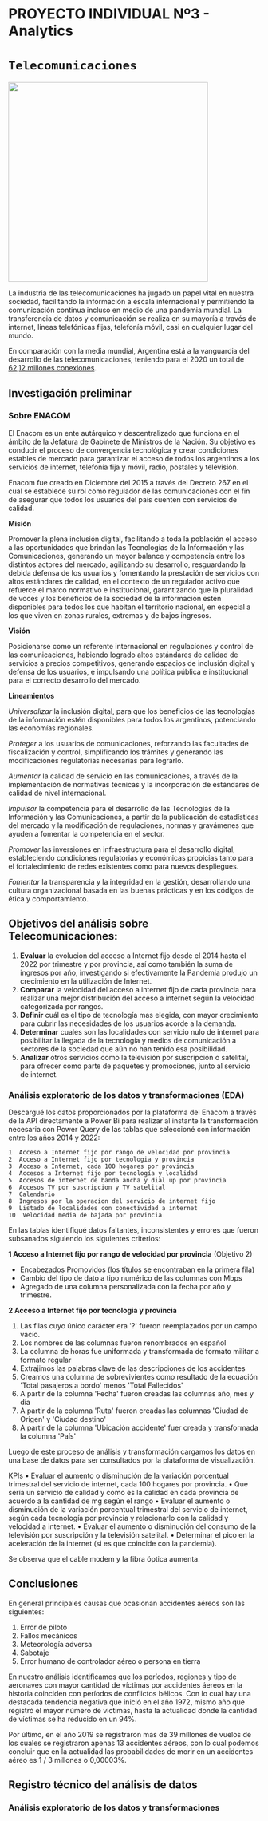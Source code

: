 # **PROYECTO INDIVIDUAL Nº3 - Analytics**
# **`Telecomunicaciones`**

<img src = 'https://media.minutouno.com/p/5d02740cf5a38fe1fda99ecd86335882/adjuntos/150/imagenes/039/854/0039854730/tablets-gratuitas.jpg' height = 400>

La industria de las telecomunicaciones ha jugado un papel vital en nuestra sociedad, facilitando la información a escala internacional y permitiendo la comunicación continua incluso en medio de una pandemia mundial. La transferencia de datos y comunicación se realiza en su mayoría a través de internet, líneas telefónicas fijas, telefonía móvil, casi en cualquier lugar del mundo. 

En comparación con la media mundial, Argentina está a la vanguardia del desarrollo de las telecomunicaciones, teniendo para el 2020 un total de [62,12 millones conexiones](https://www.datosmundial.com/america/argentina/telecomunicacion.php). 

## Investigación preliminar 

### **Sobre ENACOM**

El Enacom es un ente autárquico y descentralizado que funciona en el ámbito de la Jefatura de Gabinete de Ministros de la Nación. Su objetivo es conducir el proceso de convergencia tecnológica y crear condiciones estables de mercado para garantizar el acceso de todos los argentinos a los servicios de internet, telefonía fija y móvil, radio, postales y televisión.

Enacom fue creado en Diciembre del 2015 a través del Decreto 267 en el cual se establece su rol como regulador de las comunicaciones con el fin de asegurar que todos los usuarios del país cuenten con servicios de calidad.

**Misión**

Promover la plena inclusión digital, facilitando a toda la población el acceso a las oportunidades que brindan las Tecnologías de la Información y las Comunicaciones, generando un mayor balance y competencia entre los distintos actores del mercado, agilizando su desarrollo, resguardando la debida defensa de los usuarios y fomentando la prestación de servicios con altos estándares de calidad, en el contexto de un regulador activo que refuerce el marco normativo e institucional, garantizando que la pluralidad de voces y los beneficios de la sociedad de la información estén disponibles para todos los que habitan el territorio nacional, en especial a los que viven en zonas rurales, extremas y de bajos ingresos.  

**Visión**

Posicionarse como un referente internacional en regulaciones y control de las comunicaciones, habiendo logrado altos estándares de calidad de servicios a precios competitivos, generando espacios de inclusión digital y defensa de los usuarios, e impulsando una política pública e institucional para el correcto desarrollo del mercado.

**Lineamientos**

*Universalizar* la inclusión digital,  para que los beneficios de las tecnologías de la información estén disponibles para todos los argentinos, potenciando las economías regionales.

*Proteger* a los usuarios de comunicaciones, reforzando las facultades de fiscalización y control, simplificando los trámites y generando las modificaciones regulatorias necesarias para lograrlo.

*Aumentar* la calidad de servicio en las comunicaciones, a través de la implementación de normativas técnicas y la incorporación de estándares de calidad de nivel internacional.

*Impulsar* la competencia para el desarrollo de las Tecnologías de la Información y las Comunicaciones, a partir de la publicación de estadísticas del mercado y la modificación de regulaciones, normas y gravámenes que ayuden a fomentar la competencia en el sector.

*Promover* las inversiones en infraestructura para el desarrollo digital, estableciendo condiciones regulatorias y económicas  propicias tanto para el fortalecimiento de redes existentes como para nuevos despliegues.

*Fomentar* la transparencia y la integridad en la gestión, desarrollando una cultura organizacional basada en las buenas prácticas y en los códigos de ética y comportamiento.

## **Objetivos del análisis sobre Telecomunicaciones:** 

 1. **Evaluar** la evolucion del acceso a Internet fijo desde el 2014 hasta el 2022 por trimestre y por provincia, así como también la suma de ingresos por año, investigando si efectivamente la Pandemia produjo un crecimiento en la utilización de Internet.
 2. **Comparar** la velocidad del acceso a internet fijo de cada provincia para realizar una mejor distribución del acceso a internet según la velocidad categorizada por rangos.
 3.  **Definir** cuál es el tipo de tecnología mas elegida, con mayor crecimiento para cubrir las necesidades de los usuarios acorde a la demanda. 
 4.  **Determinar** cuales son las localidades con servicio nulo de internet para posibilitar la llegada de la tecnología y medios de comunicación a sectores de la sociedad que aún no han tenido esa posibilidad. 
 5.  **Analizar** otros servicios como la televisión por suscripción o satelital, para ofrecer como parte de paquetes y promociones, junto al servicio de internet.


### **Análisis exploratorio de los datos y transformaciones (EDA)**

Descargué los datos proporcionados por la plataforma del Enacom a través de la API directamente a Power Bi para realizar al instante la transformación necesaria con Power Query de las tablas que seleccioné con información entre los años 2014 y 2022:

	1  Acceso a Internet fijo por rango de velocidad por provincia
	2  Acceso a Internet fijo por tecnologia y provincia
	3  Acceso a Internet, cada 100 hogares por provincia  
	4  Accesos a Internet fijo por tecnología y localidad  
	5  Accesos de internet de banda ancha y dial up por provincia
	6  Accesos TV por suscripcion y TV satelital 
	7  Calendario
	8  Ingresos por la operacion del servicio de internet fijo  
	9  Listado de localidades con conectividad a internet
	10  Velocidad media de bajada por provincia

En las tablas identifiqué datos faltantes, inconsistentes y errores que fueron subsanados siguiendo los siguientes criterios: 

**1 Acceso a Internet fijo por rango de velocidad por provincia** (Objetivo 2)
- Encabezados Promovidos (los títulos se encontraban en la primera fila)
- Cambio del tipo de dato a tipo numérico de las columnas con Mbps
- Agregado de una columna personalizada con la fecha por año y trimestre.

**2  Acceso a Internet fijo por tecnologia y provincia**


 1. Las filas cuyo único carácter era '?' fueron reemplazados por un campo vacío. 
 2. Los nombres de las columnas fueron renombrados en español 
 3. La columna de horas fue uniformada y transformada de formato militar a formato regular
 4. Extrajimos las palabras clave de las descripciones de los accidentes 
 5. Creamos una columna de sobrevivientes como resultado de la ecuación 'Total pasajeros a bordo' menos 'Total Fallecidos'
 6. A partir de la columna 'Fecha' fueron creadas las columnas año, mes y día
 7. A partir de la columna 'Ruta' fueron creadas las columnas 'Ciudad de Origen' y 'Ciudad destino' 
 8. A partir de la columna 'Ubicación accidente' fuer creada y transformada la columna 'País'

Luego de este proceso de análisis y transformación cargamos los datos en una base de datos para ser consultados por la plataforma de visualización. 


KPIs
•	Evaluar el aumento o disminución de la variación porcentual trimestral del servicio de internet, cada 100 hogares por provincia. 
•	Que sería un servicio de calidad y como es la calidad en cada provincia de acuerdo a la cantidad de mg según el rango
•	Evaluar el aumento o disminución de la variación porcentual trimestral del servicio de internet, según cada tecnología por provincia y relacionarlo con la calidad y velocidad a internet.
•	Evaluar el aumento o disminución del consumo de la televisión por suscripción y la televisión satelital.
•	Determinar el pico en la aceleración de la internet (si es que coincide con la pandemia).

Se observa que el cable modem y la fibra óptica aumenta.



## Conclusiones 

En general principales causas que ocasionan accidentes aéreos son las siguientes: 
1. Error de piloto 
2. Fallos mecánicos 
3. Meteorología adversa 
4. Sabotaje 
5. Error humano de controlador aéreo o persona en tierra 

En nuestro análisis identificamos que los períodos, regiones y tipo de aeronaves con mayor cantidad de víctimas por accidentes áereos en la historia coinciden con períodos de conflictos bélicos. Con lo cual hay una destacada tendencia negativa que inició en el año 1972, mismo año que registró el mayor número de victimas, hasta la actualidad donde la cantidad de víctimas se ha reducido en un 94%. 

Por último, en el año 2019 se registraron mas de 39 millones de vuelos de los cuales se registraron apenas 13 accidentes aéreos, con lo cual podemos concluir que en la actualidad las probabilidades de morir en un accidentes aéreo es 1 / 3 millones o 0,00003%. 

 ## Registro técnico del análisis de datos 

### **Análisis exploratorio de los datos y transformaciones**

